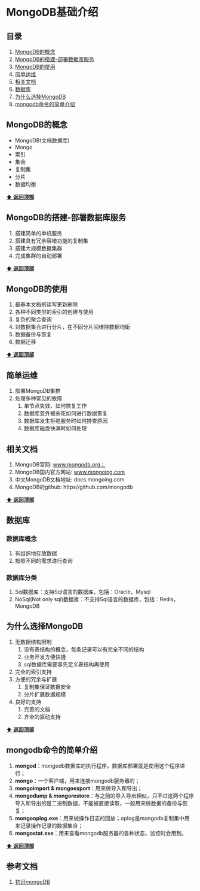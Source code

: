 # MongoDB基础介绍
## 目录
  1. [MongoDB的概念](#MongoDB的概念)
  2. [MongoDB的搭建-部署数据库服务](#MongoDB的搭建-部署数据库服务)
  3. [MongoDB的使用](#MongoDB的使用)
  4. [简单运维](#简单运维)
  5. [相关文档](#相关文档)
  6. [数据库](#数据库)
  7. [为什么选择MongoDB](#为什么选择MongoDB)
  8. [mongodb命令的简单介绍](#mongodb命令的简单介绍)

## MongoDB的概念

* MongoDB(文档数据库)
* Mongo
* 索引
* 集合
* 复制集
* 分片
* 数据均衡

**[⬆ 返回顶部](#async学习总结)**
## MongoDB的搭建-部署数据库服务

1. 搭建简单的单机服务
2. 搭建具有冗余容错功能的复制集
3. 搭建大规模数据集群
4. 完成集群的自动部署

**[⬆ 返回顶部](#async学习总结)**
## MongoDB的使用

1. 最基本文档的读写更新删除
2. 各种不同类型的索引的创建与使用
3. 复杂的聚合查询
4. 对数据集合进行分片，在不同分片间维持数据均衡
5. 数据备份与恢复
6. 数据迁移

**[⬆ 返回顶部](#async学习总结)**
## 简单运维

1. 部署MongoDB集群
2. 处理多种常见的故障
    1. 单节点失效，如何恢复工作
    2. 数据库意外被杀死如何进行数据恢复
    3. 数据库发生拒绝服务时如何排查原因
    4. 数据库磁盘快满时如何处理

## 相关文档

1. MongoDB官网: www.mongodb.org；
2. MongoDB国内官方网站: www.mongoing.com
3. 中文MongoDB文档地址: docs.mongoing.com
4. MongoDB的github: https//github.com/mongodb

**[⬆ 返回顶部](#async学习总结)**
## 数据库
### 数据库概念
1. 有组织地存放数据
2. 按照不同的需求进行查询

### 数据库分类
1. Sql数据库：支持Sql语言的数据库，包括：Oracle，Mysql
2. NoSql(Not only sql)数据库：不支持Sql语言的数据库，包括：Redis，MongoDB

## 为什么选择MongoDB

1. 无数据结构限制
    1. 没有表结构的概念，每条记录可以有完全不同的结构
    2. 业务开发方便快捷
    3. sql数据库需要事先定义表结构再使用
2. 完全的索引支持
3. 方便的冗余与扩展
    1. 复制集保证数据安全
    2. 分片扩展数据规模
4. 良好的支持
    1. 完善的文档
    2. 齐全的驱动支持

**[⬆ 返回顶部](#async学习总结)**
## mongodb命令的简单介绍

1. **mongod**：mongodb数据库的执行程序，数据库部署就是使用这个程序进行；
2. **mongo**：一个客户端，用来连接mongodb服务器的；
3. **mongoimport & mongoexport**：用来做导入和导出；
4. **mongodump & mongorestore**：与之前的导入导出相似，只不过这两个程序导入和导出的是二进制数据，不能被直接读取，一般用来做数据的备份与恢复；
5. **mongooplog.exe**：用来做操作日志的回放；oplog是mongodb复制集中用来记录操作记录的数据集合；
6. **mongostat.exe**：用来查看mongodb服务器的各种状态，监控时会用到。

**[⬆ 返回顶部](#async学习总结)**

## 参考文档
1. [初识mongoDB](http://blog.kaolafed.com/2017/06/05/%E5%88%9D%E8%AF%86mongoDB%EF%BC%88%E4%B8%80%EF%BC%89/)